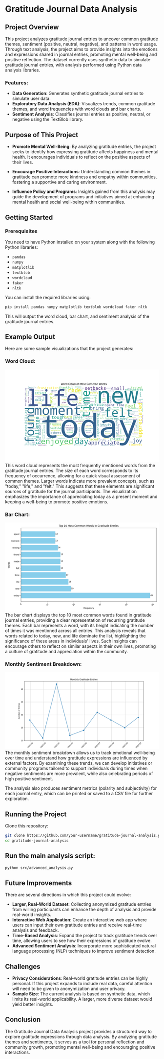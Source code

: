 # Gratitude Journal Data Analysis

## Project Overview
This project analyzes gratitude journal entries to uncover common gratitude themes, sentiment (positive, neutral, negative), and patterns in word usage. Through text analysis, the project aims to provide insights into the emotions and expressions shared in journal entries, promoting mental well-being and positive reflection. The dataset currently uses synthetic data to simulate gratitude journal entries, with analysis performed using Python data analysis libraries.

### Features:
- **Data Generation**: Generates synthetic gratitude journal entries to simulate user data.
- **Exploratory Data Analysis (EDA)**: Visualizes trends, common gratitude themes, and word frequencies with word clouds and bar charts.
- **Sentiment Analysis**: Classifies journal entries as positive, neutral, or negative using the TextBlob library.

## Purpose of This Project
- **Promote Mental Well-Being**: By analyzing gratitude entries, the project seeks to identify how expressing gratitude affects happiness and mental health. It encourages individuals to reflect on the positive aspects of their lives.

- **Encourage Positive Interactions**: Understanding common themes in gratitude can promote more kindness and empathy within communities, fostering a supportive and caring environment.

- **Influence Policy and Programs**: Insights gained from this analysis may guide the development of programs and initiatives aimed at enhancing mental health and social well-being within communities.

## Getting Started

### Prerequisites
You need to have Python installed on your system along with the following Python libraries:
- `pandas`
- `numpy`
- `matplotlib`
- `textblob`
- `wordcloud`
- `faker`
- `nltk`

You can install the required libraries using:
```bash
pip install pandas numpy matplotlib textblob wordcloud faker nltk
```

This will output the word cloud, bar chart, and sentiment analysis of the gratitude journal entries.

## Example Output

Here are some sample visualizations that the project generates:

### Word Cloud:
![WordCloud](data/wordcloud.png)
This word cloud represents the most frequently mentioned words from the gratitude journal entries. The size of each word corresponds to its frequency of occurrence, allowing for a quick visual assessment of common themes. Larger words indicate more prevalent concepts, such as "today," "life," and "felt." This suggests that these elements are significant sources of gratitude for the journal participants. The visualization emphasizes the importance of appreciating today as a present moment and keeping a well-being to promote positive emotions.

### Bar Chart:
![Top 10 Most Common Words](data/top_words_in_gratitude_entry.png)
The bar chart displays the top 10 most common words found in gratitude journal entries, providing a clear representation of recurring gratitude themes. Each bar represents a word, with its height indicating the number of times it was mentioned across all entries. This analysis reveals that words related to today, new, and life dominate the list, highlighting the significance of these areas in individuals' lives. Such insights can encourage others to reflect on similar aspects in their own lives, promoting a culture of gratitude and appreciation within the community.


### Monthly Sentiment Breakdown:
![Monthly Sentiment Breakdown](data/monthly_gratitude_entries.png)
The monthly sentiment breakdown allows us to track emotional well-being over time and understand how gratitude expressions are influenced by external factors. By examining these trends, we can develop initiatives or community programs tailored to support individuals during times when negative sentiments are more prevalent, while also celebrating periods of high positive sentiment.


The analysis also produces sentiment metrics (polarity and subjectivity) for each journal entry, which can be printed or saved to a CSV file for further exploration.


## Running the Project
Clone this repository:
```bash
git clone https://github.com/your-username/gratitude-journal-analysis.git
cd gratitude-journal-analysis
```

## Run the main analysis script:
```bash
python src/advanced_analysis.py
```

## Future Improvements

There are several directions in which this project could evolve:

- **Larger, Real-World Dataset**: Collecting anonymized gratitude entries from willing participants can enhance the depth of analysis and provide real-world insights.
- **Interactive Web Application**: Create an interactive web app where users can input their own gratitude entries and receive real-time analysis and feedback.
- **Time-Based Analysis**: Expand the project to track gratitude trends over time, allowing users to see how their expressions of gratitude evolve.
- **Advanced Sentiment Analysis**: Incorporate more sophisticated natural language processing (NLP) techniques to improve sentiment detection.

## Challenges

- **Privacy Considerations**: Real-world gratitude entries can be highly personal. If this project expands to include real data, careful attention will need to be given to anonymization and user privacy.
- **Sample Size**: The current analysis is based on synthetic data, which limits its real-world applicability. A larger, more diverse dataset would yield better insights.

## Conclusion

The Gratitude Journal Data Analysis project provides a structured way to explore gratitude expressions through data analysis. By analyzing gratitude themes and sentiments, it serves as a tool for personal reflection and community growth, promoting mental well-being and encouraging positive interactions.


